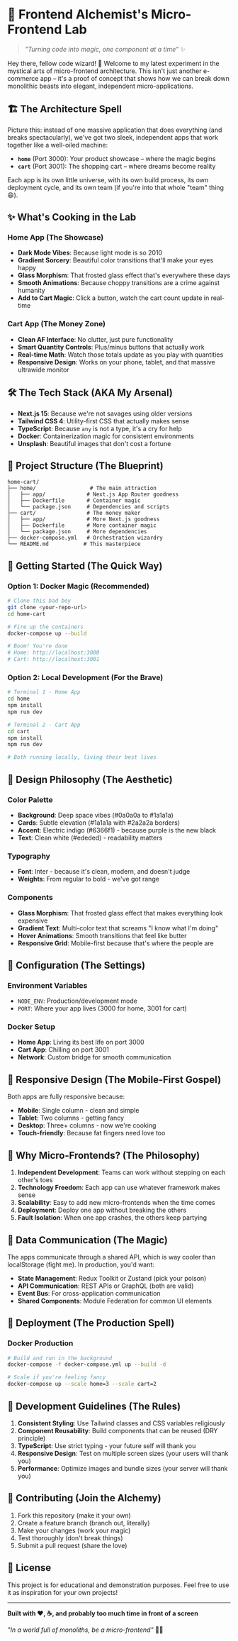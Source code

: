 # 🧪 Frontend Alchemist's Micro-Frontend Lab

> *"Turning code into magic, one component at a time"* ✨

Hey there, fellow code wizard! 👋 Welcome to my latest experiment in the mystical arts of micro-frontend architecture. This isn't just another e-commerce app – it's a proof of concept that shows how we can break down monolithic beasts into elegant, independent micro-applications.

## 🏗️ The Architecture Spell

Picture this: instead of one massive application that does everything (and breaks spectacularly), we've got two sleek, independent apps that work together like a well-oiled machine:

- **`home`** (Port 3000): Your product showcase – where the magic begins
- **`cart`** (Port 3001): The shopping cart – where dreams become reality

Each app is its own little universe, with its own build process, its own deployment cycle, and its own team (if you're into that whole "team" thing 😄).

## ✨ What's Cooking in the Lab

### Home App (The Showcase)
- **Dark Mode Vibes**: Because light mode is so 2010
- **Gradient Sorcery**: Beautiful color transitions that'll make your eyes happy
- **Glass Morphism**: That frosted glass effect that's everywhere these days
- **Smooth Animations**: Because choppy transitions are a crime against humanity
- **Add to Cart Magic**: Click a button, watch the cart count update in real-time

### Cart App (The Money Zone)
- **Clean AF Interface**: No clutter, just pure functionality
- **Smart Quantity Controls**: Plus/minus buttons that actually work
- **Real-time Math**: Watch those totals update as you play with quantities
- **Responsive Design**: Works on your phone, tablet, and that massive ultrawide monitor

## 🛠️ The Tech Stack (AKA My Arsenal)

- **Next.js 15**: Because we're not savages using older versions
- **Tailwind CSS 4**: Utility-first CSS that actually makes sense
- **TypeScript**: Because `any` is not a type, it's a cry for help
- **Docker**: Containerization magic for consistent environments
- **Unsplash**: Beautiful images that don't cost a fortune

## 📁 Project Structure (The Blueprint)

```
home-cart/
├── home/                 # The main attraction
│   ├── app/             # Next.js App Router goodness
│   ├── Dockerfile       # Container magic
│   └── package.json     # Dependencies and scripts
├── cart/                # The money maker
│   ├── app/             # More Next.js goodness
│   ├── Dockerfile       # More container magic
│   └── package.json     # More dependencies
├── docker-compose.yml   # Orchestration wizardry
└── README.md           # This masterpiece
```

## 🚀 Getting Started (The Quick Way)

### Option 1: Docker Magic (Recommended)
```bash
# Clone this bad boy
git clone <your-repo-url>
cd home-cart

# Fire up the containers
docker-compose up --build

# Boom! You're done
# Home: http://localhost:3000
# Cart: http://localhost:3001
```

### Option 2: Local Development (For the Brave)
```bash
# Terminal 1 - Home App
cd home
npm install
npm run dev

# Terminal 2 - Cart App  
cd cart
npm install
npm run dev

# Both running locally, living their best lives
```

## 🎨 Design Philosophy (The Aesthetic)

### Color Palette
- **Background**: Deep space vibes (#0a0a0a to #1a1a1a)
- **Cards**: Subtle elevation (#1a1a1a with #2a2a2a borders)
- **Accent**: Electric indigo (#6366f1) - because purple is the new black
- **Text**: Clean white (#ededed) - readability matters

### Typography
- **Font**: Inter - because it's clean, modern, and doesn't judge
- **Weights**: From regular to bold - we've got range

### Components
- **Glass Morphism**: That frosted glass effect that makes everything look expensive
- **Gradient Text**: Multi-color text that screams "I know what I'm doing"
- **Hover Animations**: Smooth transitions that feel like butter
- **Responsive Grid**: Mobile-first because that's where the people are

## 🔧 Configuration (The Settings)

### Environment Variables
- `NODE_ENV`: Production/development mode
- `PORT`: Where your app lives (3000 for home, 3001 for cart)

### Docker Setup
- **Home App**: Living its best life on port 3000
- **Cart App**: Chilling on port 3001
- **Network**: Custom bridge for smooth communication

## 📱 Responsive Design (The Mobile-First Gospel)

Both apps are fully responsive because:
- **Mobile**: Single column - clean and simple
- **Tablet**: Two columns - getting fancy
- **Desktop**: Three+ columns - now we're cooking
- **Touch-friendly**: Because fat fingers need love too

## 🎯 Why Micro-Frontends? (The Philosophy)

1. **Independent Development**: Teams can work without stepping on each other's toes
2. **Technology Freedom**: Each app can use whatever framework makes sense
3. **Scalability**: Easy to add new micro-frontends when the time comes
4. **Deployment**: Deploy one app without breaking the others
5. **Fault Isolation**: When one app crashes, the others keep partying

## 🔄 Data Communication (The Magic)

The apps communicate through a shared API, which is way cooler than localStorage (fight me). In production, you'd want:

- **State Management**: Redux Toolkit or Zustand (pick your poison)
- **API Communication**: REST APIs or GraphQL (both are valid)
- **Event Bus**: For cross-application communication
- **Shared Components**: Module Federation for common UI elements

## 🚀 Deployment (The Production Spell)

### Docker Production
```bash
# Build and run in the background
docker-compose -f docker-compose.yml up --build -d

# Scale if you're feeling fancy
docker-compose up --scale home=3 --scale cart=2
```

## 📝 Development Guidelines (The Rules)

1. **Consistent Styling**: Use Tailwind classes and CSS variables religiously
2. **Component Reusability**: Build components that can be reused (DRY principle)
3. **TypeScript**: Use strict typing - your future self will thank you
4. **Responsive Design**: Test on multiple screen sizes (your users will thank you)
5. **Performance**: Optimize images and bundle sizes (your server will thank you)

## 🤝 Contributing (Join the Alchemy)

1. Fork this repository (make it your own)
2. Create a feature branch (branch out, literally)
3. Make your changes (work your magic)
4. Test thoroughly (don't break things)
5. Submit a pull request (share the love)

## 📄 License

This project is for educational and demonstration purposes. Feel free to use it as inspiration for your own projects!

---

**Built with ❤️, ☕, and probably too much time in front of a screen**

*"In a world full of monoliths, be a micro-frontend"* 🧪✨
